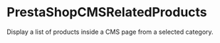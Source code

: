 # PrestaShopCMSRelatedProducts
Display   a  list  of  products  inside  a  CMS   page   from  a  selected  category. 
